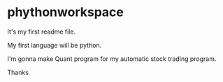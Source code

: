 # phythonworkspace

It's my first readme file. 

My first language will be python. 

I'm gonna make Quant program for my automatic stock trading program. 

Thanks 
